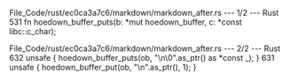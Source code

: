 File_Code/rust/ec0ca3a7c6/markdown/markdown_after.rs --- 1/2 --- Rust
531     fn hoedown_buffer_puts(b: *mut hoedown_buffer, c: *const libc::c_char);                                                                                

File_Code/rust/ec0ca3a7c6/markdown/markdown_after.rs --- 2/2 --- Rust
632         unsafe { hoedown_buffer_puts(ob, "\n\0".as_ptr() as *const _); }                                                                                 631         unsafe { hoedown_buffer_put(ob, "\n".as_ptr(), 1); }

